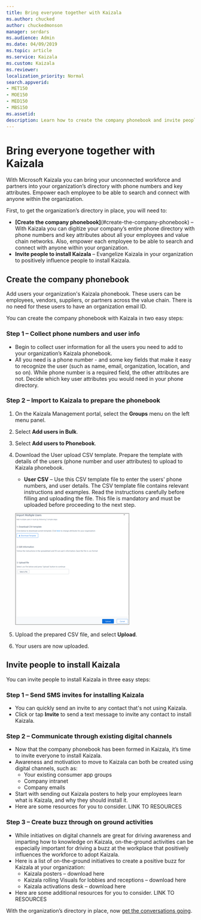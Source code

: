 ```yaml
---
title: Bring everyone together with Kaizala
ms.author: chucked
author: chuckedmonson
manager: serdars
ms.audience: Admin
ms.date: 04/09/2019
ms.topic: article
ms.service: Kaizala
ms.custom: Kaizala
ms.reviewer: 
localization_priority: Normal
search.appverid:
- MET150
- MOE150
- MED150
- MBS150
ms.assetid: 
description: Learn how to create the company phonebook and invite people to install Kaizala.
---
```


# Bring everyone together with Kaizala

With Microsoft Kaizala you can bring your unconnected workforce and partners into your organization’s directory with phone numbers and key attributes. Empower each employee to be able to search and connect with anyone within the organization.

First, to get the organization’s directory in place, you will need to:

- **[Create the company phonebook]**(#create-the-company-phonebook) – With Kaizala you can digitize your company’s entire phone directory with phone numbers and key attributes about all your employees and value chain networks. Also, empower each employee to be able to search and connect with anyone within your organization.
- **Invite people to install Kaizala** – Evangelize Kaizala in your organization to positively influence people to install Kaizala.

## Create the company phonebook

Add users your organization's Kaizala phonebook. These users can be employees, vendors, suppliers, or partners across the value chain. There is no need for these users to have an organization email ID. 

You can create the company phonebook with Kaizala in two easy steps:

### Step 1 – Collect phone numbers and user info

- Begin to collect user information for all the users you need to add to your organization’s Kaizala phonebook.
- All you need is a phone number - and some key fields that make it easy to recognize the user (such as name, email, organization, location, and so on). While phone number is a required field, the other attributes are not. Decide which key user attributes you would need in your phone directory. 

### Step 2 – Import to Kaizala to prepare the phonebook

1. On the Kaizala Management portal, select the **Groups** menu on the left menu panel.
2. Select **Add users in Bulk**.
3. Select **Add users to Phonebook**.
4. Download the User upload CSV template. Prepare the template with details of the users (phone number and user attributes) to upload to Kaizala phonebook.
   - **User CSV** – Use this CSV template file to enter the users' phone numbers, and user details. The CSV template file contains relevant instructions and examples. Read the instructions carefully before filling and uploading the file. This file is mandatory and must be uploaded before proceeding to the next step.

   ![Screenshot of Import Multiple Users window](media/import-multiple-users.png)
5. Upload the prepared CSV file, and select **Upload**.
6. Your users are now uploaded. 

## Invite people to install Kaizala

You can invite people to install Kaizala in three easy steps:

### Step 1 – Send SMS invites for installing Kaizala

- You can quickly send an invite to any contact that's not using Kaizala.
- Click or tap **Invite** to send a text message to invite any contact to install Kaizala.

### Step 2 – Communicate through existing digital channels

- Now that the company phonebook has been formed in Kaizala, it’s time to invite everyone to install Kaizala.
- Awareness and motivation to move to Kaizala can both be created using digital channels, such as:
  - Your existing consumer app groups
  - Company intranet
  - Company emails 
- Start with sending out Kaizala posters to help your employees learn what is Kaizala, and why they should install it.
- Here are some resources for you to consider. LINK TO RESOURCES

### Step 3 – Create buzz through on ground activities

- While initiatives on digital channels are great for driving awareness and imparting how to knowledge on Kaizala, on-the-ground activities can be especially important for driving a buzz at the workplace that positively influences the workforce to adopt Kaizala.
- Here is a list of on-the-ground initiatives to create a positive buzz for Kaizala at your organization: 
  - Kaizala posters – download here
  - Kaizala rolling Visuals for lobbies and receptions – download here
  - Kaizala activations desk – download here 
- Here are some additional resources for you to consider. LINK TO RESOURCES

With the organization’s directory in place, now [get the conversations going](get-conversations-going.md).
